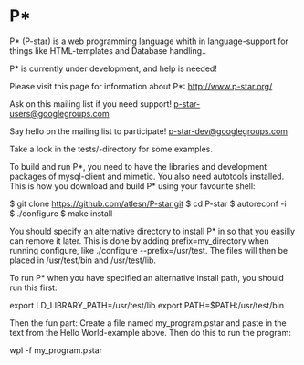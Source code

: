 P*
==

P* (P-star) is a web programming language whith in language-support for things like HTML-templates and Database handling..

P* is currently under development, and help is needed!

Please visit this page for information about P*: 
  http://www.p-star.org/

Ask on this mailing list if you need support!
p-star-users@googlegroups.com

Say hello on the mailing list to participate!
p-star-dev@googlegroups.com

Take a look in the tests/-directory for some examples.

To build and run P*, you need to have the libraries and development packages of mysql-client and mimetic. You also need autotools installed. This is how you download and build P* using your favourite shell:

$ git clone https://github.com/atlesn/P-star.git
$ cd P-star
$ autoreconf -i
$ ./configure
$ make install
			

You should specify an alternative directory to install P* in so that you easilly can remove it later. This is done by adding prefix=my_directory when running configure, like ./configure --prefix=/usr/test. The files will then be placed in /usr/test/bin and /usr/test/lib.

To run P* when you have specified an alternative install path, you should run this first:

export LD_LIBRARY_PATH=/usr/test/lib
export PATH=$PATH:/usr/test/bin
			

Then the fun part: Create a file named my_program.pstar and paste in the text from the Hello World-example above. Then do this to run the program:

wpl -f my_program.pstar


